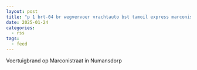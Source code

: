 ```yaml
---
layout: post
title: "p 1 brt-04 br wegvervoer vrachtauto bst tamoil express marconistraat numansdorp 189491 185531 185462 185481"
date: 2025-01-24
categories: 
  - rss
tags: 
  - feed
---
```


Voertuigbrand op Marconistraat in Numansdorp
